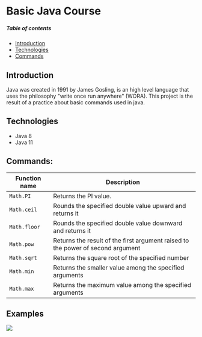 # Basic Java Course

##### Table of contents
* [Introduction](#introduction) 
* [Technologies](#technologies)
* [Commands](#commands)

## Introduction
Java was created in 1991 by James Gosling, is an high level language that uses the philosophy "write once run anywhere" (WORA).
This project is the result of a practice about basic commands used in java. 

## Technologies
* Java 8
* Java 11

## Commands:

| Function name | Description                    |
| ------------- | ------------------------------ |
| `Math.PI`      | Returns the PI value.       |
| `Math.ceil`   |  Rounds the specified double value upward and returns it    | 
| `Math.floor`   | Rounds the specified double value downward and returns it    | 
| `Math.pow`   |  Returns the result of the first argument raised to the power of second argument     | 
| `Math.sqrt`   |  Returns the square root of the specified number     | 
| `Math.min`   |  Returns the smaller value among the specified arguments    | 
| `Math.max`   |  Returns the maximum value among the specified arguments     | 

## Examples
![](https://github.com/all2066/javabasico/images/1.jpg)

